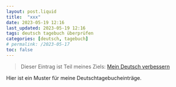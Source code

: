 ```yaml
---
layout: post.liquid
title:  "xxx"
date: 2023-05-19 12:16
last_updated: 2023-05-19 12:16
tags: deutsch tagebuch überprüfen
categories: [deutsch, tagebuch]
# permalink: /2023-05-17
toc: false
---
```

> Dieser Eintrag ist Teil meines Ziels: [Mein Deutsch verbessern](/now) 

Hier ist ein Muster für meine Deutschtagebucheinträge.

